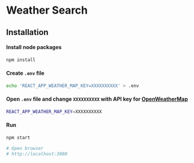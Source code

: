 # Weather Search

## Installation

#### Install node packages

```bash
npm install
```

#### Create `.env` file

```bash
echo 'REACT_APP_WEATHER_MAP_KEY=XXXXXXXXXX' > .env
```

#### Open `.env` file and change `XXXXXXXXXX` with API key for [OpenWeatherMap​](https://openweathermap.org/api)

```bash
REACT_APP_WEATHER_MAP_KEY=XXXXXXXXXX
```

#### Run

```bash
npm start

# Open browser
# http://localhost:3000
```
